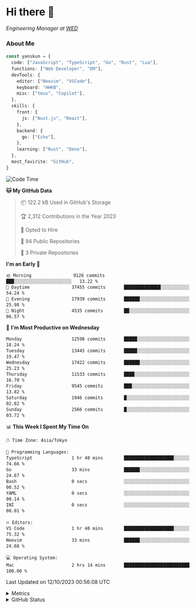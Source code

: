 # Hi there&nbsp;:wave:

<!-- ![Alt text](https://spotify-recently-played-readme.vercel.app/api?user=31kynbuubkiu3r4qh4hjuaglhfay) -->

_Engineering Manager at [WED](https://github.com/wedinc)_

### About Me

```ts
const yanskun = {
  code: ["JavaScript", "TypeScript", "Go", "Rust", "Lua"],
  functions: ["Web Developer", "EM"],
  devTools: {
    editor: ["Neovim", "VSCode"],
    keyboard: "HHKB",
    misc: ["tmux", "Copilot"],
  },
  skills: {
    front: {
      js: ["Nuxt.js", "React"],
    },
    backend: {
      go: ["Echo"],
    },
    learning: ["Rust", "Deno"],
  },
  most_favirite: "GitHub",
}
```

<!--START_SECTION:waka-->
![Code Time](http://img.shields.io/badge/Code%20Time-501%20hrs%2054%20mins-blue)

**🐱 My GitHub Data** 

> 📦 122.2 kB Used in GitHub's Storage 
 > 
> 🏆 2,312 Contributions in the Year 2023
 > 
> 💼 Opted to Hire
 > 
> 📜 94 Public Repositories 
 > 
> 🔑 3 Private Repositories 
 > 
**I'm an Early 🐤** 

```text
🌞 Morning                9126 commits        ███░░░░░░░░░░░░░░░░░░░░░░   13.22 % 
🌆 Daytime                37455 commits       ██████████████░░░░░░░░░░░   54.24 % 
🌃 Evening                17939 commits       ██████░░░░░░░░░░░░░░░░░░░   25.98 % 
🌙 Night                  4535 commits        ██░░░░░░░░░░░░░░░░░░░░░░░   06.57 % 
```
📅 **I'm Most Productive on Wednesday** 

```text
Monday                   12598 commits       █████░░░░░░░░░░░░░░░░░░░░   18.24 % 
Tuesday                  13445 commits       █████░░░░░░░░░░░░░░░░░░░░   19.47 % 
Wednesday                17422 commits       ██████░░░░░░░░░░░░░░░░░░░   25.23 % 
Thursday                 11533 commits       ████░░░░░░░░░░░░░░░░░░░░░   16.70 % 
Friday                   9545 commits        ███░░░░░░░░░░░░░░░░░░░░░░   13.82 % 
Saturday                 1946 commits        █░░░░░░░░░░░░░░░░░░░░░░░░   02.82 % 
Sunday                   2566 commits        █░░░░░░░░░░░░░░░░░░░░░░░░   03.72 % 
```


📊 **This Week I Spent My Time On** 

```text
🕑︎ Time Zone: Asia/Tokyo

💬 Programming Languages: 
TypeScript               1 hr 40 mins        ███████████████████░░░░░░   74.66 % 
Go                       33 mins             ██████░░░░░░░░░░░░░░░░░░░   24.67 % 
Bash                     0 secs              ░░░░░░░░░░░░░░░░░░░░░░░░░   00.52 % 
YAML                     0 secs              ░░░░░░░░░░░░░░░░░░░░░░░░░   00.14 % 
INI                      0 secs              ░░░░░░░░░░░░░░░░░░░░░░░░░   00.01 % 

🔥 Editors: 
VS Code                  1 hr 40 mins        ███████████████████░░░░░░   75.32 % 
Neovim                   33 mins             ██████░░░░░░░░░░░░░░░░░░░   24.68 % 

💻 Operating System: 
Mac                      2 hrs 14 mins       █████████████████████████   100.00 % 
```


 Last Updated on 12/10/2023 00:56:08 UTC
<!--END_SECTION:waka-->

<details>
  <summary>Metrics</summary>
  <img src="https://github.com/yanskun/yanskun/blob/main/github-metrics.svg" alt="Metrics">
</details>

<details>
  <summary>GitHub Status</summary>
  <picture>
    <source media="(prefers-color-scheme: dark)" srcset="https://raw.githubusercontent.com/yanskun/yanskun/master/profile-summary-card-output/nord_dark/0-profile-details.svg">
   <img src="https://raw.githubusercontent.com/yanskun/yanskun/master/profile-summary-card-output/default/0-profile-details.svg">
  </picture>
  <br>
  <picture>
    <source media="(prefers-color-scheme: dark)" srcset="https://raw.githubusercontent.com/yanskun/yanskun/master/profile-summary-card-output/nord_dark/1-repos-per-language.svg">
   <img src="https://raw.githubusercontent.com/yanskun/yanskun/master/profile-summary-card-output/default/1-repos-per-language.svg">
  </picture>
  <picture>
    <source media="(prefers-color-scheme: dark)" srcset="https://raw.githubusercontent.com/yanskun/yanskun/master/profile-summary-card-output/nord_dark/2-most-commit-language.svg">
   <img src="https://raw.githubusercontent.com/yanskun/yanskun/master/profile-summary-card-output/default/2-most-commit-language.svg">
  </picture>
  <br>
  <picture>
    <source media="(prefers-color-scheme: dark)" srcset="https://raw.githubusercontent.com/yanskun/yanskun/master/profile-summary-card-output/nord_dark/3-stats.svg">
   <img src="https://raw.githubusercontent.com/yanskun/yanskun/master/profile-summary-card-output/default/3-stats.svg">
  </picture>
  <picture>
    <source media="(prefers-color-scheme: dark)" srcset="https://raw.githubusercontent.com/yanskun/yanskun/master/profile-summary-card-output/nord_dark/4-productive-time.svg">
   <img src="https://raw.githubusercontent.com/yanskun/yanskun/master/profile-summary-card-output/default/4-productive-time.svg">
  </picture>
</details>
